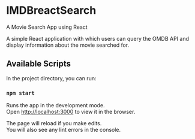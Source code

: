 # IMDBreactSearch
A Movie Search App using React

A simple React application with which users can query the OMDB API and display information about the movie searched for.

## Available Scripts

In the project directory, you can run:

### `npm start`

Runs the app in the development mode.<br>
Open [http://localhost:3000](http://localhost:3000) to view it in the browser.

The page will reload if you make edits.<br>
You will also see any lint errors in the console.

